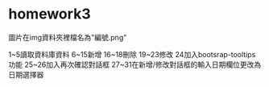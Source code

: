 # homework3

圖片在img資料夾裡檔名為"編號.png"

1~5讀取資料庫資料
6~15新增
16~18刪除
19~23修改
24加入bootsrap-tooltips功能
25~26加入再次確認對話框
27~31在新增/修改對話框的輸入日期欄位更改為日期選擇器
